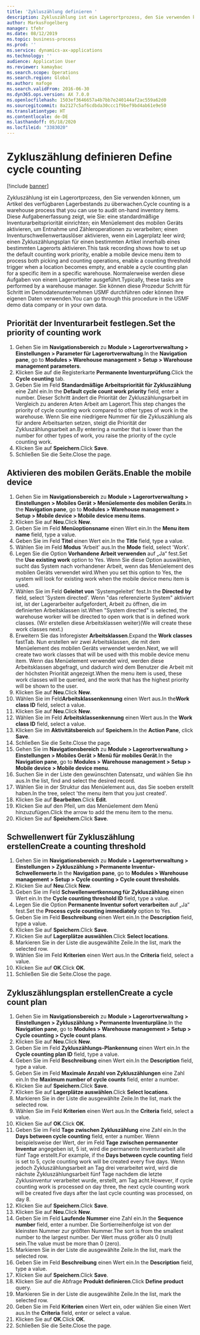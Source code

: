 ```yaml
---
title: 'Zykluszählung definieren '
description: Zykluszählung ist ein Lagerortprozess, den Sie verwenden können, um Artikel des verfügbaren Lagerbestands zu überwachen.
author: MarkusFogelberg
manager: tfehr
ms.date: 08/12/2019
ms.topic: business-process
ms.prod: ''
ms.service: dynamics-ax-applications
ms.technology: ''
audience: Application User
ms.reviewer: kamaybac
ms.search.scope: Operations
ms.search.region: Global
ms.author: mafoge
ms.search.validFrom: 2016-06-30
ms.dyn365.ops.version: AX 7.0.0
ms.openlocfilehash: 1503ef3646657a4b7bb7e240144af2ac559a62d0
ms.sourcegitcommit: 8a2127c5af6cdbda30ccc1f9bef9bd4ab61e9e50
ms.translationtype: HT
ms.contentlocale: de-DE
ms.lasthandoff: 05/18/2020
ms.locfileid: "3383020"
---
```

# <a name="define-cycle-counting"></a><span data-ttu-id="ea2c3-103">Zykluszählung definieren </span><span class="sxs-lookup"><span data-stu-id="ea2c3-103">Define cycle counting</span></span> 

[!include [banner](../../includes/banner.md)]

<span data-ttu-id="ea2c3-104">Zykluszählung ist ein Lagerortprozess, den Sie verwenden können, um Artikel des verfügbaren Lagerbestands zu überwachen.</span><span class="sxs-lookup"><span data-stu-id="ea2c3-104">Cycle counting is a warehouse process that you can use to audit on-hand inventory items.</span></span> <span data-ttu-id="ea2c3-105">Diese Aufgabenerfassung zeigt, wie Sie: eine standardmäßige Inventurarbeitspriorität einrichten; ein Menüelement des mobilen Geräts aktivieren, um Entnahme und Zähleroperationen zu verarbeiten; einen Inventurschwellenwertauslöser aktivieren, wenn ein Lagerplatz leer wird; einen Zykluszählungsplan für einen bestimmten Artikel innerhalb eines bestimmten Lagerorts aktivieren.</span><span class="sxs-lookup"><span data-stu-id="ea2c3-105">This task recording shows how to set up the default counting work priority, enable a mobile device menu item to process both picking and counting operations, enable a counting threshold trigger when a location becomes empty, and enable a cycle counting plan for a specific item in a specific warehouse.</span></span> <span data-ttu-id="ea2c3-106">Normalerweise werden diese Aufgaben von einem Lagerortleiter ausgeführt.</span><span class="sxs-lookup"><span data-stu-id="ea2c3-106">Typically, these tasks are performed by a warehouse manager.</span></span> <span data-ttu-id="ea2c3-107">Sie können diese Prozedur Schritt für Schritt im Demodatenunternehmen USMF durchführen oder können Ihre eigenen Daten verwenden.</span><span class="sxs-lookup"><span data-stu-id="ea2c3-107">You can go through this procedure in the USMF demo data company or in your own data.</span></span>


## <a name="set-the-priority-of-counting-work"></a><span data-ttu-id="ea2c3-108">Priorität der Inventurarbeit festlegen.</span><span class="sxs-lookup"><span data-stu-id="ea2c3-108">Set the priority of counting work</span></span>
1. <span data-ttu-id="ea2c3-109">Gehen Sie im **Navigationsbereich** zu **Module > Lagerortverwaltung > Einstellungen > Parameter für Lagerortverwaltung**.</span><span class="sxs-lookup"><span data-stu-id="ea2c3-109">In the **Navigation pane**, go to **Modules > Warehouse management > Setup > Warehouse management parameters**.</span></span>
2. <span data-ttu-id="ea2c3-110">Klicken Sie auf die Registerkarte **Permanente Inventurprüfung**.</span><span class="sxs-lookup"><span data-stu-id="ea2c3-110">Click the **Cycle counting** tab.</span></span>
3. <span data-ttu-id="ea2c3-111">Geben Sie im Feld **Standardmäßige Arbeitspriorität für Zykluszählung** eine Zahl ein.</span><span class="sxs-lookup"><span data-stu-id="ea2c3-111">In the **Default cycle count work priority** field, enter a number.</span></span> <span data-ttu-id="ea2c3-112">Dieser Schritt ändert die Priorität der Zykluszählungsarbeit im Vergleich zu anderen Arten Arbeit am Lagerort.</span><span class="sxs-lookup"><span data-stu-id="ea2c3-112">This step changes the priority of cycle counting work compared to other types of work in the warehouse.</span></span> <span data-ttu-id="ea2c3-113">Wenn Sie eine niedrigere Nummer für die Zykluszählung als für andere Arbeitsarten setzen, steigt die Priorität der Zykluszählungsarbeit an.</span><span class="sxs-lookup"><span data-stu-id="ea2c3-113">By entering a number that is lower than the number for other types of work, you raise the priority of the cycle counting work.</span></span>  
4. <span data-ttu-id="ea2c3-114">Klicken Sie auf **Speichern**.</span><span class="sxs-lookup"><span data-stu-id="ea2c3-114">Click **Save**.</span></span>
5. <span data-ttu-id="ea2c3-115">Schließen Sie die Seite.</span><span class="sxs-lookup"><span data-stu-id="ea2c3-115">Close the page.</span></span>

## <a name="enable-the-mobile-device"></a><span data-ttu-id="ea2c3-116">Aktivieren des mobilen Geräts.</span><span class="sxs-lookup"><span data-stu-id="ea2c3-116">Enable the mobile device</span></span>
1. <span data-ttu-id="ea2c3-117">Gehen Sie im **Navigationsbereich** zu **Module > Lagerortverwaltung > Einstellungen > Mobiles Gerät > Menüelemente des mobilen Geräts**.</span><span class="sxs-lookup"><span data-stu-id="ea2c3-117">In the **Navigation pane**, go to **Modules > Warehouse management > Setup > Mobile device > Mobile device menu items**.</span></span>
2. <span data-ttu-id="ea2c3-118">Klicken Sie auf **Neu**.</span><span class="sxs-lookup"><span data-stu-id="ea2c3-118">Click **New**.</span></span>
3. <span data-ttu-id="ea2c3-119">Geben Sie im Feld **Menüoptionsname** einen Wert ein.</span><span class="sxs-lookup"><span data-stu-id="ea2c3-119">In the **Menu item name** field, type a value.</span></span>
4. <span data-ttu-id="ea2c3-120">Geben Sie im Feld **Titel** einen Wert ein.</span><span class="sxs-lookup"><span data-stu-id="ea2c3-120">In the **Title** field, type a value.</span></span>
5. <span data-ttu-id="ea2c3-121">Wählen Sie im Feld **Modus** 'Arbeit' aus.</span><span class="sxs-lookup"><span data-stu-id="ea2c3-121">In the **Mode** field, select 'Work'.</span></span>
6. <span data-ttu-id="ea2c3-122">Legen Sie die Option **Vorhandene Arbeit verwenden** auf „Ja“ fest.</span><span class="sxs-lookup"><span data-stu-id="ea2c3-122">Set the **Use existing work** option to Yes.</span></span> <span data-ttu-id="ea2c3-123">Wenn Sie diese Option auswählen, sucht das System nach vorhandener Arbeit, wenn das Menüelement des mobilen Geräts verwendet wird.</span><span class="sxs-lookup"><span data-stu-id="ea2c3-123">When you set this option to Yes, the system will look for existing work when the mobile device menu item is used.</span></span>  
7. <span data-ttu-id="ea2c3-124">Wählen Sie im Feld **Geleitet von** 'Systemgeleitet' fest.</span><span class="sxs-lookup"><span data-stu-id="ea2c3-124">In the **Directed by** field, select 'System directed'.</span></span> <span data-ttu-id="ea2c3-125">Wenn "das referenzierte System" aktiviert ist, ist der Lagerarbeiter aufgefordert, Arbeit zu öffnen, die im definierten Arbeitsklassen ist.</span><span class="sxs-lookup"><span data-stu-id="ea2c3-125">When "System directed" is selected, the warehouse worker will be directed to open work that is in defined work classes.</span></span> <span data-ttu-id="ea2c3-126">(Wir erstellen diese Arbeitsklassen weiter)</span><span class="sxs-lookup"><span data-stu-id="ea2c3-126">(We will create these work classes next.)</span></span>  
8. <span data-ttu-id="ea2c3-127">Erweitern Sie das Inforegister **Arbeitsklassen**.</span><span class="sxs-lookup"><span data-stu-id="ea2c3-127">Expand the **Work classes** fastTab.</span></span> <span data-ttu-id="ea2c3-128">Nun erstellen wir zwei Arbeitsklassen, die mit dem Menüelement des mobilen Geräts verwendet werden.</span><span class="sxs-lookup"><span data-stu-id="ea2c3-128">Next, we will create two work classes that will be used with this mobile device menu item.</span></span> <span data-ttu-id="ea2c3-129">Wenn das Menüelement verwendet wird, werden diese Arbeitsklassen abgefragt, und dadurch wird dem Benutzer die Arbeit mit der höchsten Priorität angezeigt.</span><span class="sxs-lookup"><span data-stu-id="ea2c3-129">When the menu item is used, these work classes will be queried, and the work that has the highest priority will be shown to the user.</span></span>  
9. <span data-ttu-id="ea2c3-130">Klicken Sie auf **Neu**.</span><span class="sxs-lookup"><span data-stu-id="ea2c3-130">Click **New**.</span></span>
10. <span data-ttu-id="ea2c3-131">Wählen Sie im Feld**Arbeitsklassenkennung** einen Wert aus.</span><span class="sxs-lookup"><span data-stu-id="ea2c3-131">In the**Work class ID** field, select a value.</span></span>
11. <span data-ttu-id="ea2c3-132">Klicken Sie auf **Neu**.</span><span class="sxs-lookup"><span data-stu-id="ea2c3-132">Click **New**.</span></span>
12. <span data-ttu-id="ea2c3-133">Wählen Sie im Feld **Arbeitsklassenkennung** einen Wert aus.</span><span class="sxs-lookup"><span data-stu-id="ea2c3-133">In the **Work class ID** field, select a value.</span></span>
13. <span data-ttu-id="ea2c3-134">Klicken Sie im **Aktivitätsbereich** auf **Speichern**.</span><span class="sxs-lookup"><span data-stu-id="ea2c3-134">In the **Action Pane**, click **Save**.</span></span>
14. <span data-ttu-id="ea2c3-135">Schließen Sie die Seite.</span><span class="sxs-lookup"><span data-stu-id="ea2c3-135">Close the page.</span></span>
15. <span data-ttu-id="ea2c3-136">Gehen Sie im **Navigationsbereich** zu **Module > Lagerortverwaltung > Einstellungen > Mobiles Gerät > Menü für mobiles Gerät**.</span><span class="sxs-lookup"><span data-stu-id="ea2c3-136">In the **Navigation pane**, go to **Modules > Warehouse management > Setup > Mobile device > Mobile device menu**.</span></span>
16. <span data-ttu-id="ea2c3-137">Suchen Sie in der Liste den gewünschten Datensatz, und wählen Sie ihn aus.</span><span class="sxs-lookup"><span data-stu-id="ea2c3-137">In the list, find and select the desired record.</span></span>
17. <span data-ttu-id="ea2c3-138">Wählen Sie in der Struktur das Menüelement aus, das Sie soeben erstellt haben.</span><span class="sxs-lookup"><span data-stu-id="ea2c3-138">In the tree, select 'the menu item that you just created'.</span></span>
18. <span data-ttu-id="ea2c3-139">Klicken Sie auf **Bearbeiten**.</span><span class="sxs-lookup"><span data-stu-id="ea2c3-139">Click **Edit**.</span></span>
19. <span data-ttu-id="ea2c3-140">Klicken Sie auf den Pfeil, um das Menüelement dem Menü hinzuzufügen.</span><span class="sxs-lookup"><span data-stu-id="ea2c3-140">Click the arrow to add the menu item to the menu.</span></span>
20. <span data-ttu-id="ea2c3-141">Klicken Sie auf **Speichern**.</span><span class="sxs-lookup"><span data-stu-id="ea2c3-141">Click **Save**.</span></span>

## <a name="create-a-counting-threshold"></a><span data-ttu-id="ea2c3-142">Schwellenwert für Zykluszählung erstellen</span><span class="sxs-lookup"><span data-stu-id="ea2c3-142">Create a counting threshold</span></span>
1. <span data-ttu-id="ea2c3-143">Gehen Sie im **Navigationsbereich** zu **Module > Lagerortverwaltung > Einstellungen > Zykluszählung > Permanente Inventur-Schwellenwerte**.</span><span class="sxs-lookup"><span data-stu-id="ea2c3-143">In the **Navigation pane**, go to **Modules > Warehouse management > Setup > Cycle counting > Cycle count thresholds**.</span></span>
2. <span data-ttu-id="ea2c3-144">Klicken Sie auf **Neu**.</span><span class="sxs-lookup"><span data-stu-id="ea2c3-144">Click **New**.</span></span>
3. <span data-ttu-id="ea2c3-145">Geben Sie im Feld **Schwellenwertkennung für Zykluszählung** einen Wert ein.</span><span class="sxs-lookup"><span data-stu-id="ea2c3-145">In the **Cycle counting threshold ID** field, type a value.</span></span>
4. <span data-ttu-id="ea2c3-146">Legen Sie die Option **Permanente Inventur sofort verarbeiten** auf „Ja“ fest.</span><span class="sxs-lookup"><span data-stu-id="ea2c3-146">Set the **Process cycle counting immediately** option to Yes.</span></span>
5. <span data-ttu-id="ea2c3-147">Geben Sie im Feld **Beschreibung** einen Wert ein.</span><span class="sxs-lookup"><span data-stu-id="ea2c3-147">In the **Description** field, type a value.</span></span>
6. <span data-ttu-id="ea2c3-148">Klicken Sie auf **Speichern**.</span><span class="sxs-lookup"><span data-stu-id="ea2c3-148">Click **Save**.</span></span>
7. <span data-ttu-id="ea2c3-149">Klicken Sie auf **Lagerplätze auswählen**.</span><span class="sxs-lookup"><span data-stu-id="ea2c3-149">Click **Select locations**.</span></span>
8. <span data-ttu-id="ea2c3-150">Markieren Sie in der Liste die ausgewählte Zeile.</span><span class="sxs-lookup"><span data-stu-id="ea2c3-150">In the list, mark the selected row.</span></span>
9. <span data-ttu-id="ea2c3-151">Wählen Sie im Feld **Kriterien** einen Wert aus.</span><span class="sxs-lookup"><span data-stu-id="ea2c3-151">In the **Criteria** field, select a value.</span></span>
10. <span data-ttu-id="ea2c3-152">Klicken Sie auf **OK**.</span><span class="sxs-lookup"><span data-stu-id="ea2c3-152">Click **OK**.</span></span>
11. <span data-ttu-id="ea2c3-153">Schließen Sie die Seite.</span><span class="sxs-lookup"><span data-stu-id="ea2c3-153">Close the page.</span></span>

## <a name="create-a-cycle-count-plan"></a><span data-ttu-id="ea2c3-154">Zykluszählungsplan erstellen</span><span class="sxs-lookup"><span data-stu-id="ea2c3-154">Create a cycle count plan</span></span>
1. <span data-ttu-id="ea2c3-155">Gehen Sie im **Navigationsbereich** zu **Module > Lagerortverwaltung > Einstellungen > Zykluszählung > Permanente Inventurpläne**.</span><span class="sxs-lookup"><span data-stu-id="ea2c3-155">In the **Navigation pane**, go to **Modules > Warehouse management > Setup > Cycle counting > Cycle count plans**.</span></span>
2. <span data-ttu-id="ea2c3-156">Klicken Sie auf **Neu**.</span><span class="sxs-lookup"><span data-stu-id="ea2c3-156">Click **New**.</span></span>
3. <span data-ttu-id="ea2c3-157">Geben Sie im Feld **Zykluszählungs-Plankennung** einen Wert ein.</span><span class="sxs-lookup"><span data-stu-id="ea2c3-157">In the **Cycle counting plan ID** field, type a value.</span></span>
4. <span data-ttu-id="ea2c3-158">Geben Sie im Feld **Beschreibung** einen Wert ein.</span><span class="sxs-lookup"><span data-stu-id="ea2c3-158">In the **Description** field, type a value.</span></span>
5. <span data-ttu-id="ea2c3-159">Geben Sie im Feld **Maximale Anzahl von Zykluszählungen** eine Zahl ein.</span><span class="sxs-lookup"><span data-stu-id="ea2c3-159">In the **Maximum number of cycle counts** field, enter a number.</span></span>
6. <span data-ttu-id="ea2c3-160">Klicken Sie auf **Speichern**.</span><span class="sxs-lookup"><span data-stu-id="ea2c3-160">Click **Save**.</span></span>
7. <span data-ttu-id="ea2c3-161">Klicken Sie auf **Lagerplätze auswählen**.</span><span class="sxs-lookup"><span data-stu-id="ea2c3-161">Click **Select locations**.</span></span>
8. <span data-ttu-id="ea2c3-162">Markieren Sie in der Liste die ausgewählte Zeile.</span><span class="sxs-lookup"><span data-stu-id="ea2c3-162">In the list, mark the selected row.</span></span>
9. <span data-ttu-id="ea2c3-163">Wählen Sie im Feld **Kriterien** einen Wert aus.</span><span class="sxs-lookup"><span data-stu-id="ea2c3-163">In the **Criteria** field, select a value.</span></span>
10. <span data-ttu-id="ea2c3-164">Klicken Sie auf **OK**.</span><span class="sxs-lookup"><span data-stu-id="ea2c3-164">Click **OK**.</span></span>
11. <span data-ttu-id="ea2c3-165">Geben Sie im Feld **Tage zwischen Zykluszählung** eine Zahl ein.</span><span class="sxs-lookup"><span data-stu-id="ea2c3-165">In the **Days between cycle counting** field, enter a number.</span></span> <span data-ttu-id="ea2c3-166">Wenn beispielsweise der Wert, der im Feld **Tage zwischen permanenter Inventur** angegeben ist, 5 ist, wird die permanente Inventurarbeit alle fünf Tage erstellt.</span><span class="sxs-lookup"><span data-stu-id="ea2c3-166">For example, if the **Days between cycle counting** field is set to 5, cycle counting work will be created every five days.</span></span> <span data-ttu-id="ea2c3-167">Wenn jedoch Zykluszählungsarbeit an Tag drei verarbeitet wird, wird die nächste Zykluszählungsarbeit fünf Tage nachdem die letzte Zyklusinventur verarbeitet wurde, erstellt, am Tag acht.</span><span class="sxs-lookup"><span data-stu-id="ea2c3-167">However, if cycle counting work is processed on day three, the next cycle counting work will be created five days after the last cycle counting was processed, on day 8.</span></span>  
12. <span data-ttu-id="ea2c3-168">Klicken Sie auf **Speichern**.</span><span class="sxs-lookup"><span data-stu-id="ea2c3-168">Click **Save**.</span></span>
13. <span data-ttu-id="ea2c3-169">Klicken Sie auf **Neu**.</span><span class="sxs-lookup"><span data-stu-id="ea2c3-169">Click **New**.</span></span>
14. <span data-ttu-id="ea2c3-170">Geben Sie im Feld **Laufende Nummer** eine Zahl ein.</span><span class="sxs-lookup"><span data-stu-id="ea2c3-170">In the **Sequence number** field, enter a number.</span></span> <span data-ttu-id="ea2c3-171">Die Sortierreihenfolge ist von der kleinsten Nummer zur größten Nummer.</span><span class="sxs-lookup"><span data-stu-id="ea2c3-171">The sort is from the smallest number to the largest number.</span></span> <span data-ttu-id="ea2c3-172">Der Wert muss größer als 0 (null) sein.</span><span class="sxs-lookup"><span data-stu-id="ea2c3-172">The value must be more than 0 (zero).</span></span>  
15. <span data-ttu-id="ea2c3-173">Markieren Sie in der Liste die ausgewählte Zeile.</span><span class="sxs-lookup"><span data-stu-id="ea2c3-173">In the list, mark the selected row.</span></span>
16. <span data-ttu-id="ea2c3-174">Geben Sie im Feld **Beschreibung** einen Wert ein.</span><span class="sxs-lookup"><span data-stu-id="ea2c3-174">In the **Description** field, type a value.</span></span>
17. <span data-ttu-id="ea2c3-175">Klicken Sie auf **Speichern**.</span><span class="sxs-lookup"><span data-stu-id="ea2c3-175">Click **Save**.</span></span>
18. <span data-ttu-id="ea2c3-176">Klicken Sie auf die Abfrage **Produkt definieren**.</span><span class="sxs-lookup"><span data-stu-id="ea2c3-176">Click **Define product** query.</span></span>
19. <span data-ttu-id="ea2c3-177">Markieren Sie in der Liste die ausgewählte Zeile.</span><span class="sxs-lookup"><span data-stu-id="ea2c3-177">In the list, mark the selected row.</span></span>
20. <span data-ttu-id="ea2c3-178">Geben Sie im Feld **Kriterien** einen Wert ein, oder wählen Sie einen Wert aus.</span><span class="sxs-lookup"><span data-stu-id="ea2c3-178">In the **Criteria** field, enter or select a value.</span></span>
21. <span data-ttu-id="ea2c3-179">Klicken Sie auf **OK**.</span><span class="sxs-lookup"><span data-stu-id="ea2c3-179">Click **OK**.</span></span>
22. <span data-ttu-id="ea2c3-180">Schließen Sie die Seite.</span><span class="sxs-lookup"><span data-stu-id="ea2c3-180">Close the page.</span></span>

